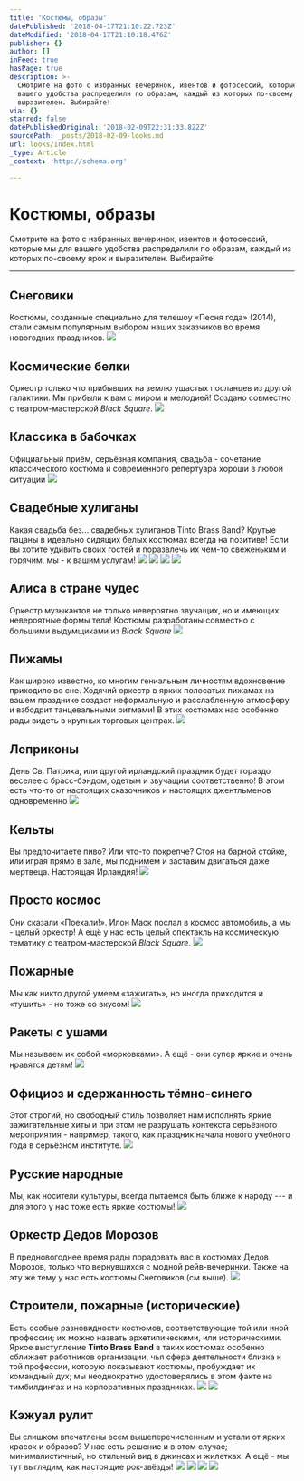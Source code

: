 ```yaml
---
title: 'Костюмы, образы'
datePublished: '2018-04-17T21:10:22.723Z'
dateModified: '2018-04-17T21:10:18.476Z'
publisher: {}
author: []
inFeed: true
hasPage: true
description: >-
  Смотрите на фото с избранных вечеринок, ивентов и фотосессий, которые мы для
  вашего удобства распределили по образам, каждый из которых по-своему ярок и
  выразителен. Выбирайте!
via: {}
starred: false
datePublishedOriginal: '2018-02-09T22:31:33.822Z'
sourcePath: _posts/2018-02-09-looks.md
url: looks/index.html
_type: Article
_context: 'http://schema.org'

---
```

# Костюмы, образы

Смотрите на фото с избранных вечеринок, ивентов и фотосессий, которые мы для вашего удобства распределили по образам, каждый из которых по-своему ярок и выразителен. Выбирайте!

---

## Снеговики

Костюмы, созданные специально для телешоу «Песня года» (2014), стали самым популярным выбором наших заказчиков во время новогодних праздников.
![](https://the-grid-user-content.s3-us-west-2.amazonaws.com/5b546099-8a29-41a4-a7b4-0bcc3cd7438e.jpg)

## Космические белки

Оркестр только что прибывших на землю ушастых посланцев из другой галактики. Мы прибыли к вам с миром и мелодией! Создано совместно с театром-мастерской _Black Square_.
![](https://the-grid-user-content.s3-us-west-2.amazonaws.com/7d6bb935-1b08-49a6-9630-df56163a321c.jpg)

## Классика в бабочках

Официальный приём, серьёзная компания, свадьба - сочетание классического костюма и современного репертуара хороши в любой ситуации
![](https://the-grid-user-content.s3-us-west-2.amazonaws.com/5c3b6bad-68f9-476a-ac66-519e9c8999db.jpg)

## Свадебные хулиганы

Какая свадьба без... свадебных хулиганов Tinto Brass Band? Крутые пацаны в идеально сидящих белых костюмах всегда на позитиве! Если вы хотите удивить своих гостей и поразвлечь их чем-то свеженьким и горячим, мы - к вашим услугам!
![](https://the-grid-user-content.s3-us-west-2.amazonaws.com/b10b8dc7-c3e9-41f5-ab91-9a9903d753d2.png)
![](https://the-grid-user-content.s3-us-west-2.amazonaws.com/6736853a-82ba-4d24-a814-420b527511ab.jpg)
![](https://the-grid-user-content.s3-us-west-2.amazonaws.com/75985161-8165-4993-8cc2-7f9df7045ee6.jpg)
![](https://the-grid-user-content.s3-us-west-2.amazonaws.com/def9697a-66d9-414e-8727-e1724f5be389.jpg)

## Алиса в стране чудес

Оркестр музыкантов не только невероятно звучащих, но и имеющих невероятные формы тела! Костюмы разработаны совместно с большими выдумщиками из _Black Square_
![](https://the-grid-user-content.s3-us-west-2.amazonaws.com/6a217fb2-76df-4fad-bcaf-a1be55064e2f.jpg)

## Пижамы

Как широко известно, ко многим гениальным личностям вдохновение приходило во сне. Ходячий оркестр в ярких полосатых пижамах на вашем празднике создаст неформальную и расслабленную атмосферу и взбодрит танцевальными ритмами! В этих костюмах нас особенно рады видеть в крупных торговых центрах.
![](https://the-grid-user-content.s3-us-west-2.amazonaws.com/909e56cf-1c98-4638-85a9-c9094a14a7a4.jpg)

## Леприконы

День Св. Патрика, или другой ирландский праздник будет гораздо веселее с брасс-бэндом, одетым и звучащим соответственно! В этом есть что-то от настоящих сказочников и настоящих джентльменов одновременно
![](https://the-grid-user-content.s3-us-west-2.amazonaws.com/3cdb8e4c-8061-4e1b-ae82-3424831a42ed.jpg)

## Кельты

Вы предпочитаете пиво? Или что-то покрепче? Стоя на барной стойке, или играя прямо в зале, мы поднимем и заставим двигаться даже мертвеца. Настоящая Ирландия!
![](https://the-grid-user-content.s3-us-west-2.amazonaws.com/6fcd6007-f12f-47d8-ad61-cbbcb1cea4d1.jpg)

## Просто космос

Они сказали «Поехали!». Илон Маск послал в космос автомобиль, а мы - целый оркестр! А ещё у нас есть целый спектакль на космическую тематику с театром-мастерской _Black Square_.
![](https://the-grid-user-content.s3-us-west-2.amazonaws.com/3102d297-bdfc-4570-a1f1-5e3e2d869340.jpg)

## Пожарные

Мы как никто другой умеем «зажигать», но иногда приходится и «тушить» - но тоже со вкусом!
![](https://s3-us-west-2.amazonaws.com/the-grid-img/p/cbc5dcd2f79baab14593916b0fe3e87420f47e65.jpg)

## Ракеты с ушами

Мы называем их собой «морковками». А ещё - они супер яркие и очень нравятся детям!
![](https://the-grid-user-content.s3-us-west-2.amazonaws.com/c2e7e735-6058-41b6-8b10-d9b910d064bb.jpg)

## Официоз и сдержанность тёмно-синего

Этот строгий, но свободный стиль позволяет нам исполнять яркие зажигательные хиты и при этом не разрушать контекста серьёзного мероприятия - например, такого, как праздник начала нового учебного года в серьёзном институте.
![](https://the-grid-user-content.s3-us-west-2.amazonaws.com/5cc3c39a-636a-481c-a439-8a4883090d3d.jpg)

## Русские народные

Мы, как носители культуры, всегда пытаемся быть ближе к народу --- и для этого у нас тоже есть яркие костюмы!
![](https://the-grid-user-content.s3-us-west-2.amazonaws.com/df7f237a-a916-46f3-bf41-8f86c0b12c41.jpg)

## Оркестр Дедов Морозов

В предновогоднее время рады порадовать вас в костюмах Дедов Морозов, только что вернувшихся с модной рейв-вечеринки. Также на эту же тему у нас есть костюмы Снеговиков (см выше).
![](https://the-grid-user-content.s3-us-west-2.amazonaws.com/d95491e2-566b-4702-834a-f503817bc4b5.jpg)

## Строители, пожарные (исторические)

Есть особые разновидности костюмов, соответствующие той или иной профессии; их можно назвать архетипическими, или историческими. Яркое выступление **Tinto Brass Band** в таких костюмах особенно сближает работников организации, чья сфера деятельности близка к той профессии, которую показывают костюмы, пробуждает их командный дух; мы неоднократно удостоверялись в этом факте на тимбилдингах и на корпоративных праздниках.
![](https://the-grid-user-content.s3-us-west-2.amazonaws.com/b3fd2150-e15c-4cb3-b0e0-a0405d3de8b4.jpg)
![](https://the-grid-user-content.s3-us-west-2.amazonaws.com/e78cf7a4-b4f0-462a-984c-05404bc12340.jpg)

## Кэжуал рулит

Вы слишком впечатлены всем вышеперечисленным и устали от ярких красок и образов? У нас есть решение и в этом случае; минималистичный, но стильный вид в джинсах и жилетках. А ещё - мы тут выглядим, как настоящие рок-звёзды!
![](https://the-grid-user-content.s3-us-west-2.amazonaws.com/05fd3d45-dc3c-42ed-aa3d-ccbb2f85f95c.jpg)
![](https://the-grid-user-content.s3-us-west-2.amazonaws.com/fd6882d5-e88d-44bd-bc92-bcc695bbf5ba.jpg)
![](https://the-grid-user-content.s3-us-west-2.amazonaws.com/9e13f0fd-97f0-44f4-85e7-51af7849fdfc.jpg)
![](https://the-grid-user-content.s3-us-west-2.amazonaws.com/8eb8fafa-a8c6-43c6-a635-6b900dc1656c.png)